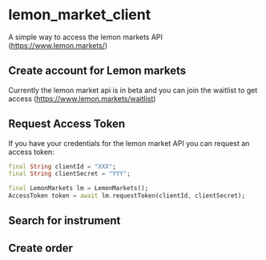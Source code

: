# lemon_market_client
A simple way to access the lemon markets API (https://www.lemon.markets/)

## Create account for Lemon markets
Currently the lemon market api is in beta and you can join the waitlist to get access (https://www.lemon.markets/waitlist)

## Request Access Token
If you have your credentials for the lemon market API you can request an access token:

```dart
final String clientId = "XXX";
final String clientSecret = "YYY";

final LemonMarkets lm = LemonMarkets();
AccessToken token = await lm.requestToken(clientId, clientSecret);
```

## Search for instrument

## Create order